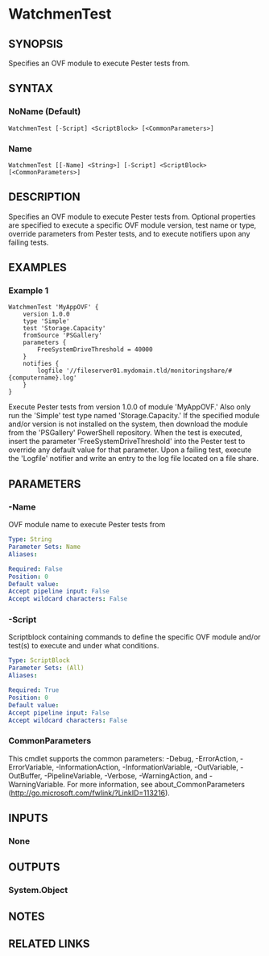 ﻿---
external help file: Watchmen-help.xml
online version: https://github.com/devblackops/watchmen/blob/master/docs/functions/Help-WatchmenTest.md
schema: 2.0.0
---

# WatchmenTest
## SYNOPSIS
Specifies an OVF module to execute Pester tests from.
## SYNTAX

### NoName (Default)
```
WatchmenTest [-Script] <ScriptBlock> [<CommonParameters>]
```

### Name
```
WatchmenTest [[-Name] <String>] [-Script] <ScriptBlock> [<CommonParameters>]
```

## DESCRIPTION
Specifies an OVF module to execute Pester tests from. Optional properties are specified to execute a specific OVF module version, test name or type,
override parameters from Pester tests, and to execute notifiers upon any failing tests.
## EXAMPLES

### Example 1
```
WatchmenTest 'MyAppOVF' {
    version 1.0.0 
    type 'Simple'
    test 'Storage.Capacity'
    fromSource 'PSGallery'
    parameters {
        FreeSystemDriveThreshold = 40000
    }
    notifies {
        logfile '//fileserver01.mydomain.tld/monitoringshare/#{computername}.log'
    }
}
```

Execute Pester tests from version 1.0.0 of module 'MyAppOVF.' Also only run the 'Simple' test type named 'Storage.Capacity.' If the specified
module and/or version is not installed on the system, then download the module from the 'PSGallery' PowerShell repository. When the test is executed,
insert the parameter 'FreeSystemDriveThreshold' into the Pester test to override any default value for that parameter. Upon a failing test, execute
the 'Logfile' notifier and write an entry to the log file located on a file share.
## PARAMETERS

### -Name
OVF module name to execute Pester tests from

```yaml
Type: String
Parameter Sets: Name
Aliases: 

Required: False
Position: 0
Default value: 
Accept pipeline input: False
Accept wildcard characters: False
```

### -Script
Scriptblock containing commands to define the specific OVF module and/or test(s) to execute and under what conditions.

```yaml
Type: ScriptBlock
Parameter Sets: (All)
Aliases: 

Required: True
Position: 0
Default value: 
Accept pipeline input: False
Accept wildcard characters: False
```

### CommonParameters
This cmdlet supports the common parameters: -Debug, -ErrorAction, -ErrorVariable, -InformationAction, -InformationVariable, -OutVariable, -OutBuffer, -PipelineVariable, -Verbose, -WarningAction, and -WarningVariable. For more information, see about_CommonParameters (http://go.microsoft.com/fwlink/?LinkID=113216).
## INPUTS

### None

## OUTPUTS

### System.Object

## NOTES

## RELATED LINKS

